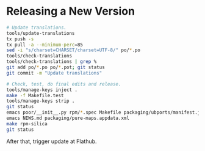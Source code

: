 Releasing a New Version
=======================

```bash
# Update translations.
tools/update-translations
tx push -s
tx pull -a --minimum-perc=85
sed -i "s/charset=CHARSET/charset=UTF-8/" po/*.po
tools/check-translations
tools/check-translations | grep %
git add po/*.po po/*.pot; git status
git commit -m "Update translations"

# Check, test, do final edits and release.
tools/manage-keys inject .
make -f Makefile.test
tools/manage-keys strip .
git status
emacs poor/__init__.py rpm/*.spec Makefile packaging/ubports/manifest.json
emacs NEWS.md packaging/pure-maps.appdata.xml
make rpm-silica
git status
```

After that, trigger update at Flathub.
